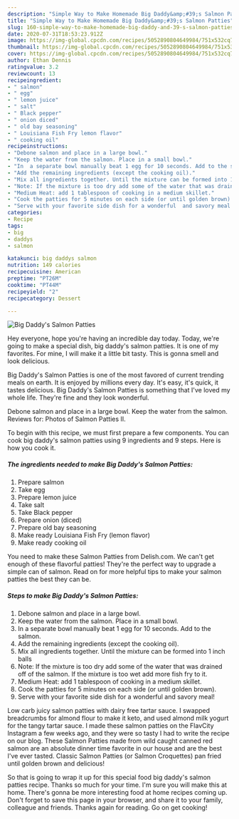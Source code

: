 ```yaml
---
description: "Simple Way to Make Homemade Big Daddy&amp;#39;s Salmon Patties"
title: "Simple Way to Make Homemade Big Daddy&amp;#39;s Salmon Patties"
slug: 160-simple-way-to-make-homemade-big-daddy-and-39-s-salmon-patties
date: 2020-07-31T18:53:23.912Z
image: https://img-global.cpcdn.com/recipes/5052890804649984/751x532cq70/big-daddys-salmon-patties-recipe-main-photo.jpg
thumbnail: https://img-global.cpcdn.com/recipes/5052890804649984/751x532cq70/big-daddys-salmon-patties-recipe-main-photo.jpg
cover: https://img-global.cpcdn.com/recipes/5052890804649984/751x532cq70/big-daddys-salmon-patties-recipe-main-photo.jpg
author: Ethan Dennis
ratingvalue: 3.2
reviewcount: 13
recipeingredient:
- " salmon"
- " egg"
- " lemon juice"
- " salt"
- " Black pepper"
- " onion diced"
- " old bay seasoning"
- " Louisiana Fish Fry lemon flavor"
- " cooking oil"
recipeinstructions:
- "Debone salmon and place in a large bowl."
- "Keep the water from the salmon. Place in a small bowl."
- "In  a separate bowl manually beat 1 egg for 10 seconds. Add to the salmon."
- "Add the remaining ingredients (except the cooking oil)."
- "Mix all ingredients together. Until the mixture can be formed into 1 inch balls"
- "Note: If the mixture is too dry add some of the water that was drained off of the salmon. If the mixture is too wet add more fish fry to it."
- "Medium Heat: add 1 tablespoon of cooking in a medium skillet."
- "Cook the patties for 5 minutes on each side (or until golden brown)."
- "Serve with your favorite side dish for a wonderful  and savory meal!"
categories:
- Recipe
tags:
- big
- daddys
- salmon

katakunci: big daddys salmon 
nutrition: 149 calories
recipecuisine: American
preptime: "PT26M"
cooktime: "PT44M"
recipeyield: "2"
recipecategory: Dessert

---
```



![Big Daddy&#39;s Salmon Patties](https://img-global.cpcdn.com/recipes/5052890804649984/751x532cq70/big-daddys-salmon-patties-recipe-main-photo.jpg)

Hey everyone, hope you're having an incredible day today. Today, we're going to make a special dish, big daddy&#39;s salmon patties. It is one of my favorites. For mine, I will make it a little bit tasty. This is gonna smell and look delicious.

Big Daddy&#39;s Salmon Patties is one of the most favored of current trending meals on earth. It is enjoyed by millions every day. It's easy, it's quick, it tastes delicious. Big Daddy&#39;s Salmon Patties is something that I've loved my whole life. They're fine and they look wonderful.

Debone salmon and place in a large bowl. Keep the water from the salmon. Reviews for: Photos of Salmon Patties II.


To begin with this recipe, we must first prepare a few components. You can cook big daddy&#39;s salmon patties using 9 ingredients and 9 steps. Here is how you cook it.

<!--inarticleads1-->

##### The ingredients needed to make Big Daddy&#39;s Salmon Patties:

1. Prepare  salmon
1. Take  egg
1. Prepare  lemon juice
1. Take  salt
1. Take  Black pepper
1. Prepare  onion (diced)
1. Prepare  old bay seasoning
1. Make ready  Louisiana Fish Fry (lemon flavor)
1. Make ready  cooking oil


You need to make these Salmon Patties from Delish.com. We can&#39;t get enough of these flavorful patties! They&#39;re the perfect way to upgrade a simple can of salmon. Read on for more helpful tips to make your salmon patties the best they can be. 

<!--inarticleads2-->

##### Steps to make Big Daddy&#39;s Salmon Patties:

1. Debone salmon and place in a large bowl.
1. Keep the water from the salmon. Place in a small bowl.
1. In  a separate bowl manually beat 1 egg for 10 seconds. Add to the salmon.
1. Add the remaining ingredients (except the cooking oil).
1. Mix all ingredients together. Until the mixture can be formed into 1 inch balls
1. Note: If the mixture is too dry add some of the water that was drained off of the salmon. If the mixture is too wet add more fish fry to it.
1. Medium Heat: add 1 tablespoon of cooking in a medium skillet.
1. Cook the patties for 5 minutes on each side (or until golden brown).
1. Serve with your favorite side dish for a wonderful  and savory meal!


Low carb juicy salmon patties with dairy free tartar sauce. I swapped breadcrumbs for almond flour to make it keto, and used almond milk yogurt for the tangy tartar sauce. I made these salmon patties on the FlavCity Instagram a few weeks ago, and they were so tasty I had to write the recipe on our blog. These Salmon Patties made from wild caught canned red salmon are an absolute dinner time favorite in our house and are the best I&#39;ve ever tasted. Classic Salmon Patties (or Salmon Croquettes) pan fried until golden brown and delicious! 

So that is going to wrap it up for this special food big daddy&#39;s salmon patties recipe. Thanks so much for your time. I'm sure you will make this at home. There's gonna be more interesting food at home recipes coming up. Don't forget to save this page in your browser, and share it to your family, colleague and friends. Thanks again for reading. Go on get cooking!
